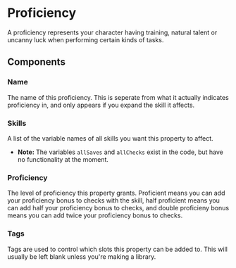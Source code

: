 # Proficiency

A proficiency represents your character having training, natural talent or uncanny luck when performing certain kinds of tasks.

## Components

### Name

The name of this proficiency.  This is seperate from what it actually indicates proficiency in, and only appears if you expand the skill it affects.

### Skills

A list of the variable names of all skills you want this property to affect.

* __Note:__ The variables `allSaves` and `allChecks` exist in the code, but have no functionality at the moment.

### Proficiency

The level of proficiency this property grants. Proficient means you can add your proficiency bonus to checks with the skill, half proficient means you can add half your proficiency bonus to checks, and double proficieny bonus means you can add twice your proficiency bonus to checks.

### Tags

Tags are used to control which slots this property can be added to. This will usually be left blank unless you're making a library.
